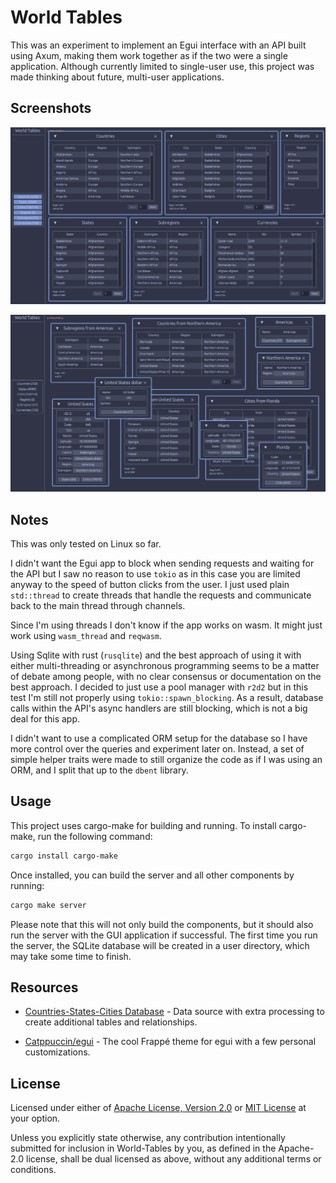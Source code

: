 
# World Tables

This was an experiment to implement an Egui interface with an API built using
Axum, making them work together as if the two were a single application.
Although currently limited to single-user use, this project was made thinking
about future, multi-user applications.

## Screenshots

![Main windows](screenshots/main.png)

![Misc windows](screenshots/misc.png)

## Notes

This was only tested on Linux so far.

I didn't want the Egui app to block when sending requests and waiting for the
API but I saw no reason to use `tokio` as in this case you are limited anyway
to the speed of button clicks from the user. I just used plain `std::thread` to
create threads that handle the requests and communicate back to the main thread
through channels.

Since I'm using threads I don't know if the app works on wasm. It might just
work using `wasm_thread` and `reqwasm`.

Using Sqlite with rust (`rusqlite`) and the best approach of using it with
either multi-threading or asynchronous programming seems to be a matter of
debate among people, with no clear consensus or documentation on the best
approach. I decided to just use a pool manager with `r2d2` but in this test I'm
still not properly using `tokio::spawn_blocking`. As a result, database calls
within the API's async handlers are still blocking, which is not a big deal for
this app.

I didn't want to use a complicated ORM setup for the database so I have more
control over the queries and experiment later on. Instead, a set of simple
helper traits were made to still organize the code as if I was using an ORM,
and I split that up to the `dbent` library.

## Usage

This project uses cargo-make for building and running. To install cargo-make,
run the following command:

```sh
cargo install cargo-make
```

Once installed, you can build the server and all other components by running:

```sh
cargo make server
```

Please note that this will not only build the components, but it should also
run the server with the GUI application if successful. The first time you run
the server, the SQLite database will be created in a user directory, which may
take some time to finish.

## Resources

* [Countries-States-Cities
  Database](https://github.com/dr5hn/countries-states-cities-database) - Data
  source with extra processing to create additional tables and relationships.

* [Catppuccin/egui](https://github.com/catppuccin/egui) - The cool Frappé theme
  for egui with a few personal customizations.

## License

Licensed under either of [Apache License, Version 2.0](LICENSE-APACHE) or
[MIT License](LICENSE-MIT) at your option.

Unless you explicitly state otherwise, any contribution intentionally submitted
for inclusion in World-Tables by you, as defined in the Apache-2.0 license,
shall be dual licensed as above, without any additional terms or conditions.

